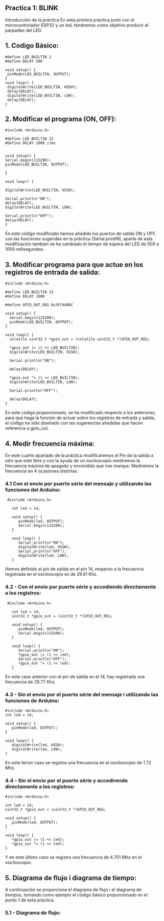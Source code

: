 ## **Practica 1: BLINK**

Introducción de la práctica
En esta primera práctica junto con el microcontrolador ESP32 y un led, tendremos como objetivo producir el parpadeo del LED.

## **1. Codigo Básico:**

```
#define LED_BUILTIN 2
#define DELAY 500

void setup() {
 pinMode(LED_BUILTIN, OUTPUT);
}
void loop() {
 digitalWrite(LED_BUILTIN, HIGH);
 delay(DELAY);
 digitalWrite(LED_BUILTIN, LOW);
 delay(DELAY);
}
```

## **2. Modificar el programa (ON, OFF):**

```
#include <Arduino.h>

#define LED_BUILTIN 23
#define DELAY 1000 //ms


void setup() {
Serial.begin(115200); 
pinMode(LED_BUILTIN, OUTPUT);

}

void loop() {
    
digitalWrite(LED_BUILTIN, HIGH);

Serial.println("ON"); 
delay(DELAY);
digitalWrite(LED_BUILTIN, LOW);

Serial.println("OFF"); 
delay(DELAY);
}
```

En este código modificado hemos añadido los puertos de salida ON y OFF, 
con las funciones sugeridas en la práctica (Serial.printIN), aparte de esta
modificación tambien se ha cambiado el tiempo de espera del LED de 500 a
1000 milisegundos.


## **3. Modificar programa para que actue en los registros de entrada de salida:**

```
#include <Arduino.h>

#define LED_BUILTIN 23
#define DELAY 1000

#define GPIO_OUT_REG 0x3FF4400C

void setup() {
  Serial.begin(115200);
  pinMode(LED_BUILTIN, OUTPUT);
}

void loop() {
  volatile uint32_t *gpio_out = (volatile uint32_t *)GPIO_OUT_REG;

  *gpio_out |= (1 << LED_BUILTIN);
  digitalWrite(LED_BUILTIN, HIGH);

  Serial.println("ON");
  
  delay(DELAY);

  *gpio_out ^= (1 << LED_BUILTIN);
  digitalWrite(LED_BUILTIN, LOW);

  Serial.println("OFF");

  delay(DELAY);
}
```

En este código proporcionado, se ha modificado respecto a los anteriores, para
que haga la función de actuar sobre los registros de entrada y salida, el código
ha sido diseñado con las sugerencias añadidas que hacen referencia a gpio_out.


## **4. Medir frecuencia máxima:**

En este cuarto apartado de la práctica modificaremos el Pin de la salida a otro
que esté libre y con la ayuda de un osciloscopio mediremos la frecuencia
máxima de apagado y encendido que nos marque. Mediremos la frecuencia en
4 ocasiones distintas:


### **4.1 Con el envio por puerto série del mensaje y utilizando las funciones del Arduino:**

```
 #include <Arduino.h>

   int led = 14; 

   void setup() {                
      pinMode(led, OUTPUT);   
      Serial.begin(115200);
   }

   void loop() {
      Serial.println("ON");
      digitalWrite(led, HIGH);
      Serial.println("OFF");      
      digitalWrite(led, LOW);
   }
```

Hemos definido el pin de salida en el pin 14, respecto a la frecuencia registrada
en el osciloscopio es de 29.81 Khz.


### **4.2 - Con el envio por puerto série y accediendo directamente a los registros:**

```
 #include <Arduino.h>

   int led = 14;
   uint32_t *gpio_out = (uint32_t *)GPIO_OUT_REG;

   void setup() {                
      pinMode(led, OUTPUT);   
      Serial.begin(115200);
   }

   void loop() {
      Serial.println("ON");
      *gpio_out |= (1 << led);
      Serial.println("OFF");      
      *gpio_out ^= (1 << led);
   }
```

En este caso anterior con el pin de salida en el 14, hay registrada una frecuencia
de 29.77 Khz.

### **4.3 - Sin el envio por el puerto série del mensaje i utilizando las funciones de Arduino:**

```
#include <Arduino.h>
int led = 14; 

void setup() {                
   pinMode(led, OUTPUT);   
}

void loop() {
   digitalWrite(led, HIGH);
   digitalWrite(led, LOW);
}
```

En este tercer caso se registra una frecuencia en el osciloscopio de 1.72 Mhz.

### **4.4 - Sin el envio por el puerto série y accedirendo directamente a los registros:**

```
#include <Arduino.h>

int led = 14; 
uint32_t *gpio_out = (uint32_t *)GPIO_OUT_REG;

void setup() {                
   pinMode(led, OUTPUT);   
}

void loop() {
   *gpio_out |= (1 << led);
   *gpio_out ^= (1 << led);
}
```

Y en este último caso se registra una frecuencia de 4.701 Mhz en el osciloscopio.


## **5. Diagrama de flujo i diagrama de tiempo:**

A continuación se proporciona el diagrama de flujo i el diagrama de tiempos,
tomando como ejemplo el código básico proporcionado en el punto 1 de esta práctica.


### **5.1 - Diagrama de flujo:**















